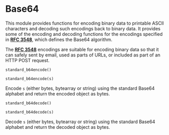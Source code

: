 # Base64

This module provides functions for encoding binary data to printable
ASCII characters and decoding such encodings back to binary data.
It provides some of the encoding and decoding functions for the encodings specified in
[**RFC 3548**](https://tools.ietf.org/html/rfc3548.html), which defines the Base64 algorithm.

The [**RFC 3548**](https://tools.ietf.org/html/rfc3548.html) encodings are suitable for encoding binary data so that it can
safely sent by email, used as parts of URLs, or included as part of an HTTP
POST request.


`standard_b64encode()`

`standard_b64encode(s)`

Encode ```s``` (either bytes, bytearray or string) using the standard Base64 alphabet and return the encoded object as bytes.


 `standard_b64decode()`

`standard_b64decode(s)`

Decode ```s``` (either bytes, bytearray or string) using the standard Base64 alphabet and return the decoded object as bytes.
<!--stackedit_data:
eyJoaXN0b3J5IjpbMjE5MzU0NDU4XX0=
-->